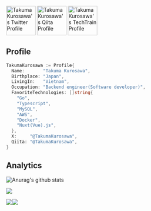 <a href="https://twitter.com/TakumaKurosawa"><img src="https://upload.wikimedia.org/wikipedia/commons/9/95/Twitter_new_X_logo.png" alt="Takuma Kurosawa's Twitter Profile" height="80"></a>  <a href="https://qiita.com/TakumaKurosawa"><img src="https://github.com/TakumaKurosawa/TakumaKurosawa/assets/39955827/84430edc-9a3b-4da1-b036-a46f0abeacc0" alt="Takuma Kurosawa's Qiita Profile" height="80"></a>  <a href="https://techbowl.co.jp/techtrain/mentors/78"><img src="https://user-images.githubusercontent.com/39955827/92427155-b6bed600-f1c6-11ea-9bc2-43a14d2a9627.jpg" alt="Takuma Kurosawa's TechTrain Profile" height="80"></a>

## Profile
``` go
TakumaKurosawa := Profile{
  Name:       "Takuma Kurosawa",
  Birthplace: "Japan",
  LivingIn:   "Vietnam",
  Occupation: "Backend engineer(Software developer)",
  FavoriteTechnologies: []string{
    "Go",
    "Typescript",
    "MySQL",
    "AWS",
    "Docker",
    "Nuxt(Vue).js",
  },
  X:     "@TakumaKurosawa",
  Qiita: "@TakumaKurosawa",
}
```

## Analytics
![Anurag's github stats](https://github-readme-stats.vercel.app/api?username=TakumaKurosawa&count_private=true&disable_animations=true&bg_color=88,3FB883,000&title_color=fff&text_color=fff)

![](http://github-profile-summary-cards.vercel.app/api/cards/profile-details?username=TakumaKurosawa&theme=vue)

![](http://github-profile-summary-cards.vercel.app/api/cards/repos-per-language?username=TakumaKurosawa&theme=vue&exclude=html)![](http://github-profile-summary-cards.vercel.app/api/cards/most-commit-language?username=TakumaKurosawa&theme=vue&exclude=html)

